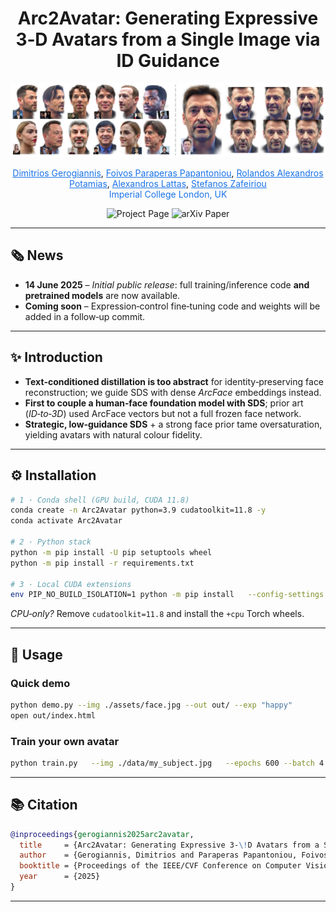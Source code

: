 <div align="center">
  <h1>Arc2Avatar: Generating Expressive 3‑D Avatars from a Single Image via ID Guidance</h1>
</div>

<p align="center"><img src="./assets/teaser.png" width="1000" alt="Method overview placeholder"></p>

<p align="center">
  <a href="https://dimgerogiannis.github.io/" style="color:#1a73e8;">Dimitrios Gerogiannis</a>,
  <a href="https://foivospar.github.io" style="color:#1a73e8;">Foivos Paraperas Papantoniou</a>,
  <a href="https://rolpotamias.github.io" style="color:#1a73e8;">Rolandos Alexandros Potamias</a>,
  <a href="https://alexlattas.com" style="color:#1a73e8;">Alexandros Lattas</a>,
  <a href="https://profiles.imperial.ac.uk/s.zafeiriou" style="color:#1a73e8;">Stefanos Zafeiriou</a><br>
  <span style="color:#1a73e8;">Imperial College London, UK</span>
</p>

<p align="center">
  <a href="https://arc2avatar.github.io" style="text-decoration:none;">
    <img src="https://img.shields.io/badge/Project-Page-1a73e8?style=for-the-badge&logo=github" alt="Project Page"/>
  </a>
  <a href="https://arxiv.org/abs/2501.05379" style="text-decoration:none;">
    <img src="https://img.shields.io/badge/Paper-arXiv-d9534f?style=for-the-badge&logo=arxiv" alt="arXiv Paper"/>
  </a>
</p>

---

## 🗞️ News
- **14 June 2025** – *Initial public release*: full training/inference code **and pretrained models** are now available.  
- **Coming soon** – Expression‑control fine‑tuning code and weights will be added in a follow‑up commit.

---

## ✨ Introduction
- **Text‐conditioned distillation is too abstract** for identity‑preserving face reconstruction; we guide SDS with dense *ArcFace* embeddings instead.
- **First to couple a human‑face foundation model with SDS**; prior art (*ID‑to‑3D*) used ArcFace vectors but not a full frozen face network.
- **Strategic, low‑guidance SDS** + a strong face prior tame oversaturation, yielding avatars with natural colour fidelity.

---

## ⚙️ Installation
```bash
# 1 · Conda shell (GPU build, CUDA 11.8)
conda create -n Arc2Avatar python=3.9 cudatoolkit=11.8 -y
conda activate Arc2Avatar

# 2 · Python stack
python -m pip install -U pip setuptools wheel
python -m pip install -r requirements.txt

# 3 · Local CUDA extensions
env PIP_NO_BUILD_ISOLATION=1 python -m pip install   --config-settings editable_mode=compat   -e submodules/diff-gaussian-rasterization   -e submodules/simple-knn
```
*CPU‑only?* Remove `cudatoolkit=11.8` and install the `+cpu` Torch wheels.

---

## 🚀 Usage
### Quick demo
```bash
python demo.py --img ./assets/face.jpg --out out/ --exp "happy"
open out/index.html
```

### Train your own avatar
```bash
python train.py   --img ./data/my_subject.jpg   --epochs 600 --batch 4   --lora_rank 16 --guidance_scale 2.0   --out runs/my_subject
```

---

## 📚 Citation
```bibtex
@inproceedings{gerogiannis2025arc2avatar,
  title     = {Arc2Avatar: Generating Expressive 3-\!D Avatars from a Single Image via ID Guidance},
  author    = {Gerogiannis, Dimitrios and Paraperas Papantoniou, Foivos and Potamias, Rolandos Alexandros and Lattas, Alexandros and Zafeiriou, Stefanos},
  booktitle = {Proceedings of the IEEE/CVF Conference on Computer Vision and Pattern Recognition},
  year      = {2025}
}
```

---
